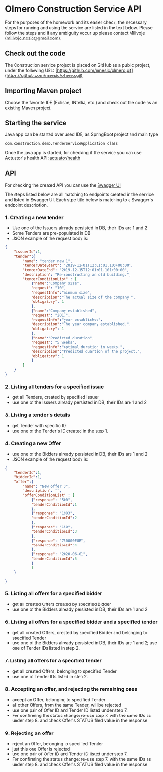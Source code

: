 # Olmero Construction Service API

For the purposes of the homework and its easier check, the necessary steps for running and using the service are listed in the text below. Please follow the steps and if any ambiguity occur up please contact Milivoje (milivoje.nesic@gmail.com).

## Check out the code 
The Construction service project is placed on GitHub as a public project, under the following URL: [https://github.com/mnesic/olmero.git](https://github.com/mnesic/olmero.git)

## Importing Maven project
Choose the favorite IDE (Eclispe, INtelliJ, etc.) and check out the code as an existing Maven project.

## Starting the service
Java app can be started over used IDE, as SpringBoot project and main type

```bash
com.construction.demo.TenderServiceApplication class
```


Once the java app is started, for checking if the service you can use Actuator's health API:
[actuator/health](http://localhost:8080/api/actuator/health)

## API
For checking the created API you can use the [Swagger UI](http://localhost:8080/api/swagger-ui.html)

The steps listed below are all matching to endpoints created in the service and listed in Swagger UI. Each stpe title below is matching to a Swagger's endpoint description.


### 1. Creating a new tender 
- Use one of the Issuers already persisted in DB, their IDs are 1 and 2
- Some Tenders are pre-populated in DB
- JSON example of the request body is:

```JSON
{
	"issuerId":1,
	"tender":{	
		"name": "tender new 1",
		"tenderDateStart": "2019-12-01T12:01:01.103+00:00",
		"tenderDateEnd": "2019-12-15T12:01:01.101+00:00",
		"description": "Re-constructing an old building.",
		"tenderConditionList" : [
			{"name":"Company size",
			"request": "10",
			"requestInfo":"minmum size",
			"description":"The actual size of the company.",
			"obligatory": 1
			},
			{"name":"Company established",
			"request": "2017",
			"requestInfo":"year established",
			"description":"The year company established.",
			"obligatory": 1
			},
			{"name":"Predicted duration",
			"request": "5 weeks",
			"requestInfo":"optimal duration in weeks.",
			"description":"Predicted duartion of the project.",
			"obligatory": 1
			}
		]
	}
}
```

### 2. Listing all tenders for a specified issue 
- get all Tenders, created by specified Issuer  
- use one of the Issuers already persisted in DB, their IDs are 1 and 2

### 3. Listing a tender's details
- get Tender with specific ID  
- use one of the Tender's ID created in the step 1.

### 4. Creating a new Offer 
- use one of the Bidders already persisted in DB, their IDs are 1 and 2
- JSON example of the request body is:

```JSON
{
	"tenderId":1,
	"bidderId":1,
	"offer":{
		"name": "New offer 3",
		"description": "",
		"offerConditionList" : [
			{"response": "500",
			"tenderConditionId":1
			},
			{"response": "1983",
			"tenderConditionId":2
			}, 
			{"response": "150",
			"tenderConditionId":3
			},
			{"response": "750000EUR",
			"tenderConditionId":4
			},
			{"response": "2020-06-01",
			"tenderConditionId":5
			}
			]
	}

}
```

### 5. Listing all offers for a specified bidder
- get all created Offers created by specified Bidder 
- use one of the Bidders already persisted in DB, their IDs are 1 and 2

### 6. Listing all offers for a specified bidder and a specified tender
- get all created Offers, created by specified Bidder and belonging to specified Tender
- use one of the Bidders already persisted in DB, their IDs are 1 and 2; use one of Tender IDs listed in step 2.

### 7. Listing all offers for a specified tender
- get all created Offers, belonging to specified Tender
- use one of Tender IDs listed in step 2.

### 8. Accepting an offer, and rejecting the remaining ones
- accept an Offer, belonging to specified Tender 
- all other Offers, from the same Tender, will be rejected
- use one pair of Offer ID and Tender ID listed under step 7.
- For confirming the status change: re-use step 7. with the same IDs as under step 8. and check Offer's STATUS filed value in the response

### 9. Rejecting an offer
- reject an Offer, belonging to specified Tender
- just this one Offer is rejected
- use one pair of Offer ID and Tender ID listed under step 7.
- For confirming the status change: re-use step 7. with the same IDs as under step 8. and check Offer's STATUS filed value in the response
